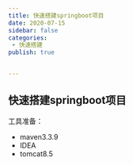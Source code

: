```yaml
---
title: 快速搭建springboot项目
date: 2020-07-15
sidebar: false
categories:
 - 快速搭建
publish: true


---
```






## 快速搭建springboot项目

工具准备：

- maven3.3.9
- IDEA
- tomcat8.5

